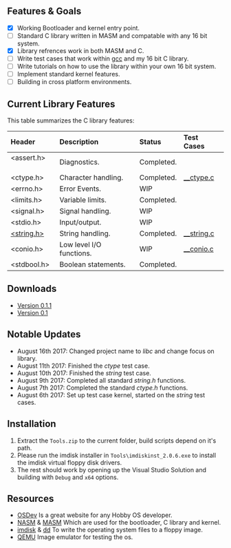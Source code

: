 ﻿
## Features & Goals
* [x] Working Bootloader and kernel entry point.
* [ ] Standard C library written in MASM and compatable with any 16 bit system.
* [x] Library refrences work in both MASM and C.
* [ ] Write test cases that work within [gcc](https://gcc.gnu.org/) and my 16 bit C library.
* [ ] Write tutorials on how to use the library within your own 16 bit system.
* [ ] Implement standard kernel features. 
* [ ] Building in cross platform environments.

## Current Library Features
This table summarizes the C library features:

| Header        | Description                       | Status        | Test Cases
| :------------ | :-------------------------------- | :------------ | :---------
<assert.h>      | Diagnostics.			    | Completed.    | 
<ctype.h>       | Character handling.               | Completed.    | [__ctype.c](SuccOS/libsrc/tests/__ctype.c)  
<errno.h>       | Error Events.			    | WIP	    | 
<limits.h>      | Variable limits.		    | Completed.    |  
<signal.h>      | Signal handling.  	            | WIP	    |  
<stdio.h>       | Input/output.                     | WIP           |
[<string.h>](https://github.com/SpookyVerkauferin/SuccOS/wiki/string)        | String handling.                  | Completed.    | [__string.c](SuccOS/libsrc/tests/__string.c)  
<conio.h>       | Low level I/O functions.          | WIP           | [__conio.c](SuccOS/libsrc/tests/__conio.c)  
<stdbool.h>     | Boolean statements.		    | Completed.    |

## Downloads
* [Version 0.1.1](https://github.com/SpookyVerkauferin/SuccOS/archive/master.zip)
* [Version 0.1](https://github.com/SpookyVerkauferin/SuccOS-0.1) 

## Notable Updates
* August 16th 2017: Changed project name to *libc* and change focus on library.
* August 11th 2017: Finished the *ctype* test case.
* August 10th 2017: Finished the *string* test case.
* August 9th 2017: Completed all standard *string.h* functions.
* August 7th 2017: Completed the standard *ctype.h* functions.
* August 6th 2017: Set up test case kernel, started on the *string* test cases.

## Installation
1) Extract the `Tools.zip` to the current folder, build scripts depend on it's path.
2) Please run the imdisk installer in `Tools\imdiskinst_2.0.6.exe` to install the imdisk virtual floppy disk drivers. 
3) The rest should work by opening up the Visual Studio Solution and building with `Debug` and `x64` options.

## Resources
* [OSDev] Is a great website for any Hobby OS developer.
* [NASM] & [MASM] Which are used for the bootloader, C library and kernel.
* [imdisk] & [dd] To write the operating system files to a floppy image.
* [QEMU] Image emulator for testing the os.

[QEMU]:   http://www.qemu.org/
[imdisk]: http://www.ltr-data.se/opencode.html/
[dd]:	    http://uranus.chrysocome.net/linux/rawwrite/dd-old.htm
[OSDev]:  http://wiki.osdev.org/Main_Page
[MASM]:   http://www.masm32.com/download.htm
[NASM]:   http://www.nasm.us/index.php
